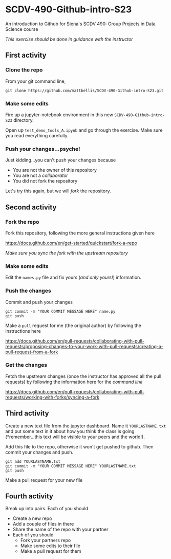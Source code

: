 # SCDV-490-Github-intro-S23
An introduction to Github for Siena's SCDV 490: Group Projects in Data Science course

*This exercise should be done in guidance with the instructor*

## First activity

### Clone the repo
From your git command line, 

```
git clone https://github.com/mattbellis/SCDV-490-Github-intro-S23.git
```

### Make some edits

Fire up a jupyter-notebook environment in this new `SCDV-490-Github-intro-S23` directory. 

Open up `test_demo_tools_A.ipynb` and go through the exercise. Make sure you read everything carefully.

### Push your changes...psyche!

Just kidding...you can't push your changes because

* You are not the owner of this repository
* You are not a *collaborator*
* You did not fork the repository

Let's try this again, but we will *fork* the repository.

## Second activity

### Fork the repo

Fork this repository, following the more general instructions given here

https://docs.github.com/en/get-started/quickstart/fork-a-repo

*Make sure you sync the fork with the upstream repository*

### Make some edits

Edit the `names.py` file and fix yours (*and only yours!*) information.

### Push the changes

Commit and push your changes

```
git commit -m "YOUR COMMIT MESSAGE HERE" name.py
git push
```

Make a `pull` request for me (the original author) by following the instructions here

https://docs.github.com/en/pull-requests/collaborating-with-pull-requests/proposing-changes-to-your-work-with-pull-requests/creating-a-pull-request-from-a-fork

### Get the changes

Fetch the upstream changes (once the instructor has approved all the pull requests) by following the information here for the *command line*

https://docs.github.com/en/pull-requests/collaborating-with-pull-requests/working-with-forks/syncing-a-fork

## Third activity

Create a new text file from the jupyter dashboard. Name it ```YOURLASTNAME.txt``` and put some text in it about how you think the class is going (*remember...this text will be visible to your peers and the world!).

Add this file to the repo, otherwise it won't get pushed to github. Then commit your changes and push. 

```
git add YOURLASTNAME.txt
git commit -m "YOUR COMMIT MESSAGE HERE" YOURLASTNAME.txt
git push
```

Make a pull request for your new file

## Fourth activity

Break up into pairs. Each of you should

* Create a new repo
* Add a couple of files in there
* Share the name of the repo with your partner
* Each of you should
  * Fork your partners repo
  * Make some edits to their file
  * Make a pull request for them


